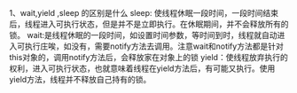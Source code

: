 1、wait,yield ,sleep 的区别是什么
   sleep: 使线程休眠一段时间，一段时间结束后，线程进入可执行状态，但是并不是立即执行。在休眠期间，并不会释放所有的锁。
   wait:是线程休眠的一段时间，如设置时间参数，等时间到时，线程就自动进入可执行庄唉，如没有，需要notify方法去调用。注意wait和notify方法都是针对this对象的，调用notify方法后，会释放家在对象上的锁
   yield：使线程放弃执行的权利，进入可执行状态，也就意味着线程在yield方法后，有可能又执行。使用yield方法，线程并不释放自己持有的锁。